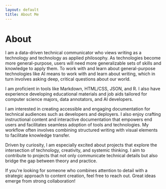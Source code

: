 ```yaml
---
layout: default
title: About Me
---
```


# About

I am a data-driven technical communicator who views writing as a technology and technology as applied philosophy. As technologies become more general-purpose, users will need more generalizable sets of skills and knowledge to apply them. To work with and learn about general-purpose technologies like AI means to work with and learn about writing, which in turn involves asking deep, critical questions about our world.

I am proficient in tools like Markdown, HTML/CSS, JSON, and R. I also have experience developing educational materials and job aids tailored for computer science majors, data annotators, and AI developers.

I am interested in creating accessible and engaging documentation for technical audiences such as developers and deployers. I also enjoy crafting instructional content and interactive documentation that empowers end users and facilitates seamless adoption of tools and technologies. My workflow often involves combining structured writing with visual elements to facilitate knowledge transfer.

Driven by curiosity, I am especially excited about projects that explore the intersection of technology, creativity, and systemic thinking. I aim to contribute to projects that not only communicate technical details but also bridge the gap between theory and practice. 

If you're looking for someone who combines attention to detail with a strategic approach to content creation, feel free to reach out. Great ideas emerge from strong collaboration!
